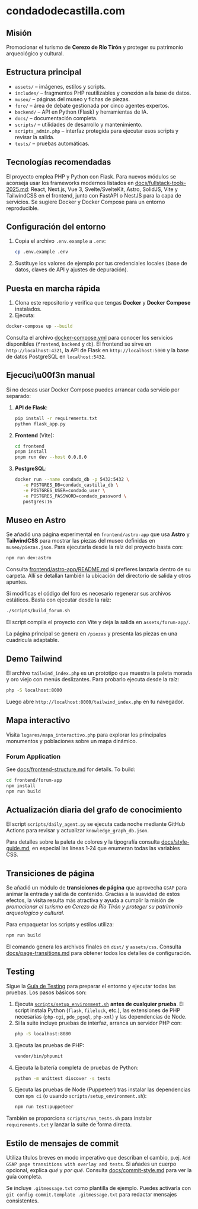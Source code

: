 # condadodecastilla.com

## Misión

Promocionar el turismo de **Cerezo de Río Tirón** y proteger su patrimonio arqueológico y cultural.

## Estructura principal

- `assets/` – imágenes, estilos y scripts.
- `includes/` – fragmentos PHP reutilizables y conexión a la base de datos.
- `museo/` – páginas del museo y fichas de piezas.
- `foro/` – área de debate gestionada por cinco agentes expertos.
- `backend/` – API en Python (Flask) y herramientas de IA.
- `docs/` – documentación completa.
- `scripts/` – utilidades de desarrollo y mantenimiento.
- `scripts_admin.php` – interfaz protegida para ejecutar esos scripts y revisar la salida.
- `tests/` – pruebas automáticas.

## Tecnologías recomendadas

El proyecto emplea PHP y Python con Flask. Para nuevos módulos se aconseja usar los frameworks modernos listados en [docs/fullstack-tools-2025.md](docs/fullstack-tools-2025.md): React, Next.js, Vue 3, Svelte/SvelteKit, Astro, SolidJS, Vite y TailwindCSS en el frontend, junto con FastAPI o NestJS para la capa de servicios. Se sugiere Docker y Docker Compose para un entorno reproducible.

## Configuración del entorno

1. Copia el archivo `.env.example` a `.env`:

   ```bash
   cp .env.example .env
   ```

2. Sustituye los valores de ejemplo por tus credenciales locales (base de datos, claves de API y ajustes de depuración).


## Puesta en marcha rápida

1. Clona este repositorio y verifica que tengas **Docker** y **Docker Compose** instalados.
2. Ejecuta:

```bash
docker-compose up --build
```

Consulta el archivo [docker-compose.yml](docker-compose.yml) para conocer los servicios disponibles (`frontend`, `backend` y `db`).
El frontend se sirve en `http://localhost:4321`, la API de Flask en `http://localhost:5000` y la base de datos PostgreSQL en `localhost:5432`.

## Ejecuci\u00f3n manual

Si no deseas usar Docker Compose puedes arrancar cada servicio por separado:

1. **API de Flask**:
   ```bash
   pip install -r requirements.txt
   python flask_app.py
   ```
2. **Frontend** (Vite):
   ```bash
   cd frontend
   pnpm install
   pnpm run dev --host 0.0.0.0
   ```
3. **PostgreSQL**:
   ```bash
   docker run --name condado_db -p 5432:5432 \
      -e POSTGRES_DB=condado_castilla_db \
      -e POSTGRES_USER=condado_user \
      -e POSTGRES_PASSWORD=condado_password \
      postgres:16
   ```

## Museo en Astro

Se añadió una página experimental en `frontend/astro-app` que usa **Astro** y **TailwindCSS** para mostrar las piezas del museo definidas en `museo/piezas.json`.
Para ejecutarla desde la raíz del proyecto basta con:

```bash
npm run dev:astro
```

Consulta [frontend/astro-app/README.md](frontend/astro-app/README.md) si prefieres lanzarla dentro de su carpeta. Allí se detallan también la ubicación del directorio de salida y otros apuntes.

Si modificas el código del foro es necesario regenerar sus archivos estáticos. Basta con ejecutar desde la raíz:

```bash
./scripts/build_forum.sh
```

El script compila el proyecto con Vite y deja la salida en `assets/forum-app/`.

La página principal se genera en `/piezas` y presenta las piezas en una cuadrícula adaptable.

## Demo Tailwind

El archivo `tailwind_index.php` es un prototipo que muestra la paleta morada y oro viejo con menús deslizantes. Para probarlo ejecuta desde la raíz:

```bash
php -S localhost:8000
```

Luego abre `http://localhost:8000/tailwind_index.php` en tu navegador.

## Mapa interactivo

Visita `lugares/mapa_interactivo.php` para explorar los principales monumentos y poblaciones sobre un mapa dinámico.

### Forum Application
See [docs/frontend-structure.md](docs/frontend-structure.md) for details. To build:

```bash
cd frontend/forum-app
npm install
npm run build
```

## Actualización diaria del grafo de conocimiento

El script `scripts/daily_agent.py` se ejecuta cada noche mediante GitHub Actions para revisar y actualizar `knowledge_graph_db.json`.

Para detalles sobre la paleta de colores y la tipografía consulta [docs/style-guide.md](docs/style-guide.md), en especial las líneas 1‑24 que enumeran todas las variables CSS.

## Transiciones de página

Se añadió un módulo de **transiciones de página** que aprovecha `GSAP` para animar la entrada y salida de contenido. Gracias a la suavidad de estos efectos, la visita resulta más atractiva y ayuda a cumplir la misión de *promocionar el turismo en Cerezo de Río Tirón y proteger su patrimonio arqueológico y cultural*.

Para empaquetar los scripts y estilos utiliza:

```bash
npm run build
```

El comando genera los archivos finales en `dist/` y `assets/css`. Consulta [docs/page-transitions.md](docs/page-transitions.md) para obtener todos los detalles de configuración.

## Testing

Sigue la [Guía de Testing](docs/testing.md) para preparar el entorno y ejecutar todas las pruebas. Los pasos básicos son:

1. Ejecuta [`scripts/setup_environment.sh`](scripts/setup_environment.sh) **antes de cualquier prueba**. El script instala Python
   (`flask`, `filelock`, etc.), las extensiones de PHP necesarias (`php-cgi`,
   `pdo_pgsql`, `php-xml`) y las dependencias de Node.
2. Si la suite incluye pruebas de interfaz, arranca un servidor PHP con:
   ```bash
   php -S localhost:8080
   ```
3. Ejecuta las pruebas de PHP:
   ```bash
   vendor/bin/phpunit
   ```
4. Ejecuta la batería completa de pruebas de Python:
   ```bash
   python -m unittest discover -s tests
   ```
5. Ejecuta las pruebas de Node (Puppeteer) tras instalar las dependencias con `npm ci` (o usando `scripts/setup_environment.sh`):
   ```bash
   npm run test:puppeteer
   ```

También se proporciona `scripts/run_tests.sh` para instalar `requirements.txt` y lanzar la suite de forma directa.

## Estilo de mensajes de commit

Utiliza títulos breves en modo imperativo que describan el cambio, p.ej. `Add GSAP page transitions with overlay and tests`. Si añades un cuerpo opcional, explica _qué_ y _por qué_. Consulta [docs/commit-style.md](docs/commit-style.md) para ver la guía completa.

Se incluye `.gitmessage.txt` como plantilla de ejemplo. Puedes activarla con `git config commit.template .gitmessage.txt` para redactar mensajes consistentes.

